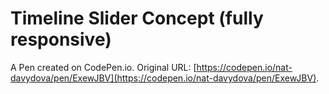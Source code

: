 # Timeline Slider Concept (fully responsive)

A Pen created on CodePen.io. Original URL: [https://codepen.io/nat-davydova/pen/ExewJBV](https://codepen.io/nat-davydova/pen/ExewJBV).

